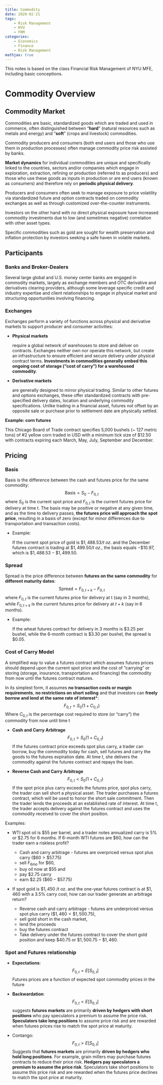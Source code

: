 ```yaml
---
title: Commodity
date: 2020-02-21
tags: 
	- Risk Management
	- NYU
	- FRM
categories: 
	- Economics
	- Finance
	- Risk Management
mathjax: true
---
```


This notes is based on the class Financial Risk Management of NYU MFE, including basic conceptions.

# Commodity Overview

## Commodity Market

Commodities are basic, standardized goods which are traded and used in commerce, often distinguished between “__hard__” (natural resources such as metals and energy) and “__soft__” (crops and livestock) commodities. 

Commodity producers and consumers (both end users and those who use them in production processes) often manage commodity price risk assisted by banks.

__Market dynamics__ for individual commodities are unique and specifically linked to the countries, sectors and/or companies which engage in exploration, extraction, refining or production (referred to as producers) and those who use these goods as inputs in production or are end users (known as consumers) and therefore rely on __periodic physical delivery__.

Producers and consumers often seek to manage exposure to price volatility via standardized future and option contracts traded on commodity exchanges as well as through customized over-the-counter instruments. 

Investors on the other hand with no direct physical exposure have increased commodity investments due to low (and sometimes negative) correlation with other asset types. 

Specific commodities such as gold are sought for wealth preservation and inflation protection by investors seeking a safe haven in volatile markets.

## Participants

### Banks and Broker-Dealers

Several large global and U.S. money center banks are engaged in commodity markets, largely as exchange members and OTC derivative and derivatives clearing providers, although some leverage specific credit and industry expertise and client relationships to engage in physical market and structuring opportunities involving financing.

### Exchanges

Exchanges perform a variety of functions across physical and derivative markets to support producer and consumer activities:

+ __Physical markets__ 

  require a global network of warehouses to store and deliver on contracts. Exchanges neither own nor operate this network, but create an infrastructure to ensure efficient and secure delivery under physical contract terms. __Investments in commodities generally embed this ongoing cost of storage (“cost of carry”) for a warehoused commodity__. 

+ __Derivative markets__

  are generally designed to mirror physical trading. Similar to other futures and options exchanges, these offer standardized contracts with pre-specified delivery dates, location and underlying commodity specifications. Unlike trading in a financial asset, futures not offset by an opposite sale or purchase prior to settlement date are physically settled.

__Example: corn futures__

This Chicago Board of Trade contract specifies 5,000 bushels (~ 127 metric tons) of #2 yellow corn traded in USD with a minimum tick size of $12.50 with contracts expiring each March, May, July, September and December.

## Pricing

### Basis

Basis is the difference between the cash and futures price for the same commodity:
$$
\text{Basis} = S_0 - F_{0,t}
$$
where $S_0$ is the current spot price and $F_{0,t}$ is the current futures price for delivery at time t. The basis may be positive or negative at any given time, and as the time to delivery passes, __the futures price will approach the spot price__, resulting in a basis of zero (except for minor differences due to transportation and transaction costs).

+ Example:

  If the current spot price of gold is $\$1,488.53/t ~ oz$. and the December futures contract is trading at $\$1,499.50/t ~ oz$., the basis equals $-\$10.97$, which is $\$1,488.53 - \$1,499.50$.

### Spread

Spread is the price difference between __futures on the same commodity__ for __different maturity dates__:
$$
\text{Spread} = F_{0,t+k} - F_{0,t}
$$
where $F_{0,t}$ is the current futures price for delivery at t (say in 3 months), while $F_{0,t+k}$ is the current futures price for delivery at $t+k$ (say in 6 months). 

+ Example:

  If the wheat futures contract for delivery in 3 months is $\$3.25$ per bushel, while the 6-month contract is $\$3.30$ per bushel, the spread is $\$0.05$. 

### Cost of Carry Model

A simplified way to value a futures contract which assumes futures prices should depend upon the current spot price and the cost of “carrying” or storing (storage, insurance, transportation and financing) the commodity from now until the futures contract matures. 

In its simplest form, it assumes __no transaction costs or margin requirements__, __no restrictions on short selling__ and that investors can __freely borrow and lend at the same rate of interest__*:
$$
F_{0,t} = S_0(1+C_{0,t})
$$
Where $C_{0,t}$ is the percentage cost required to store (or “carry”) the commodity from now until time t

+ __Cash and Carry Arbitrage__
  $$
  F_{0,t} > S_0(1+C_{0,t})
  $$
  If the futures contract price exceeds spot plus carry, a trader can borrow, buy the commodity today for cash, sell futures and carry the goods to the futures expiration date. At time t, she delivers the commodity against the futures contract and repays the loan.

+ __Reverse Cash and Carry Arbitrage__
  $$
  F_{0,t} < S_0(1+C_{0,t})
  $$
  If the spot price plus carry exceeds the futures price, spot plus carry, the trader can sell short a physical asset. The trader purchases a futures contract, which will be used to honor the short sale commitment. Then the trader lends the proceeds at an established rate of interest. At time t, the trader accepts delivery against the futures contract and uses the commodity received to cover the short position. 

Examples:

+ WTI spot oil is $\$55$ per barrel, and a trader notes annualized carry is $5\%$ or $\$2.75$ for $6$ months. If 6-month WTI futures are $\$60$, how can the trader earn a riskless profit? 
  + Cash and carry arbitrage - futures are overpriced versus spot plus carry ($\$60 > \$57.75$)
  + sell $F_{6mo}$ for $\$60$, 
  + buy oil now at $\$55$ and 
  + pay $\$2.75$ carry 
  + earn $\$2.25$ ($\$60 - \$57.75$) 

+ If spot gold is $\$1,450$ /t oz. and the one-year futures contract is at $\$1,460$ with a $3.5\%$ carry cost, how can our trader generate an arbitrage return? 
  + Reverse cash and carry arbitrage - futures are underpriced versus spot plus carry ($\$1,460 < \$1,500.75$), 
  + sell gold short in the cash market, 
  + lend the proceeds 
  + buy the futures contract 
  + Take delivery under the futures contract to cover the short gold position and keep $\$40.75$ or $\$1,500.75 - \$1,460$. 

### Spot and Futures relationship

+ __Expectations__: 
  $$
  F_{0,t}=E{[S_{0,t}]}
  $$
  Futures prices are a function of expected spot commodity prices in the future

+ __Backwardation__:
  $$
  F_{0,t}<E{[S_{0,t}]}
  $$
  suggests __futures markets__ are primarily __driven by hedgers with short positions__ who pay speculators a premium to assume the price risk. __Speculators take long positions__ to assume price risk and are rewarded when futures prices rise to match the spot price at maturity.

+ Contango:
  $$
  F_{0,t}>E[S_{0,t}]
  $$
  Suggests that __futures markets__ are primarily __driven by hedgers who hold long positions__. For example, grain millers may purchase futures contracts to reduce their price risk. __Hedgers pay speculators a premium to assume the price risk__. Speculators take short positions to assume this price risk and are rewarded when the futures price declines to match the spot price at maturity.